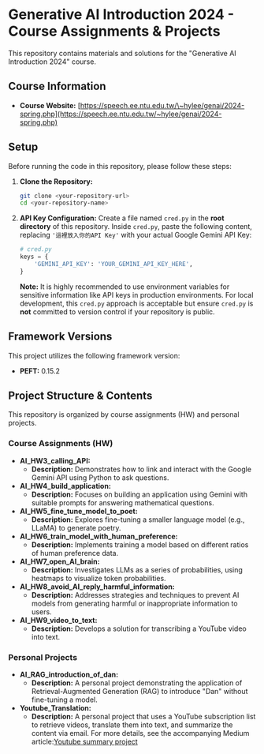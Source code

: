 # Generative AI Introduction 2024 - Course Assignments & Projects

This repository contains materials and solutions for the "Generative AI Introduction 2024" course.

## Course Information
  * **Course Website:** [https://speech.ee.ntu.edu.tw/\~hylee/genai/2024-spring.php](https://speech.ee.ntu.edu.tw/~hylee/genai/2024-spring.php)
  
## Setup

Before running the code in this repository, please follow these steps:

1.  **Clone the Repository:**

    ```bash
    git clone <your-repository-url>
    cd <your-repository-name>
    ```

2.  **API Key Configuration:**
    Create a file named `cred.py` in the **root directory** of this repository. Inside `cred.py`, paste the following content, replacing `'這裡放入你的API Key'` with your actual Google Gemini API Key:

    ```python
    # cred.py
    keys = {
        'GEMINI_API_KEY': 'YOUR_GEMINI_API_KEY_HERE',
    }
    ```

    **Note:** It is highly recommended to use environment variables for sensitive information like API keys in production environments. For local development, this `cred.py` approach is acceptable but ensure `cred.py` is **not** committed to version control if your repository is public.

## Framework Versions

This project utilizes the following framework version:

  * **PEFT:** 0.15.2

## Project Structure & Contents

This repository is organized by course assignments (HW) and personal projects.

### Course Assignments (HW)

* **AI\_HW3\_calling\_API:**
    * **Description:** Demonstrates how to link and interact with the Google Gemini API using Python to ask questions.
* **AI\_HW4\_build\_application:**
    * **Description:** Focuses on building an application using Gemini with suitable prompts for answering mathematical questions.
* **AI\_HW5\_fine\_tune\_model\_to\_poet:**
    * **Description:** Explores fine-tuning a smaller language model (e.g., LLaMA) to generate poetry.
* **AI\_HW6\_train\_model\_with\_human\_preference:**
    * **Description:** Implements training a model based on different ratios of human preference data.
* **AI\_HW7\_open\_AI\_brain:**
    * **Description:** Investigates LLMs as a series of probabilities, using heatmaps to visualize token probabilities.
* **AI\_HW8\_avoid\_AI\_reply\_harmful\_information:**
    * **Description:** Addresses strategies and techniques to prevent AI models from generating harmful or inappropriate information to users.
* **AI\_HW9\_video\_to\_text:**
    * **Description:** Develops a solution for transcribing a YouTube video into text.

### Personal Projects

  * **AI\_RAG\_introduction\_of\_dan:**
      * **Description:** A personal project demonstrating the application of Retrieval-Augmented Generation (RAG) to introduce "Dan" without fine-tuning a model.
  * **Youtube\_Translation:**
      * **Description:** A personal project that uses a YouTube subscription list to retrieve videos, translate them into text, and summarize the content via email. For more details, see the accompanying Medium article:[Youtube summary project](https://medium.com/@p123456dan.mse99/%E5%9C%A8%E8%B3%87%E8%A8%8A%E7%88%86%E7%82%B8%E7%9A%84%E6%99%82%E4%BB%A3-%E5%85%89%E6%98%AF%E6%AF%8F%E5%A4%A9%E8%BF%BD%E8%B9%A4%E5%96%9C%E6%AD%A1%E7%9A%84-youtuber-%E6%88%96%E6%96%B0%E8%81%9E%E9%A0%BB%E9%81%93%E6%9B%B4%E6%96%B0%E5%B0%B1%E8%80%97%E8%B2%BB%E4%B8%8D%E5%B0%91%E6%99%82%E9%96%93-%E7%82%BA%E4%BA%86%E6%9B%B4%E5%B0%88%E5%BF%83%E6%8A%95%E5%85%A5-ai-%E5%B0%88%E6%A1%88-%E6%88%91%E8%A8%AD%E8%A8%88%E4%BA%86%E4%B8%80%E5%A5%97%E8%87%AA%E5%8B%95%E5%8C%96%E6%B5%81%E7%A8%8B-%E5%B9%AB%E6%88%91%E5%B0%87-youtube-%E5%BD%B1%E7%89%87%E5%85%A7%E5%AE%B9%E5%BF%AB%E9%80%9F%E8%BD%89%E5%8C%96%E7%82%BA%E9%87%8D%E9%BB%9E%E6%91%98%E8%A6%81-%E4%B8%A6%E9%80%8F%E9%81%8E-052cb615bfeb)